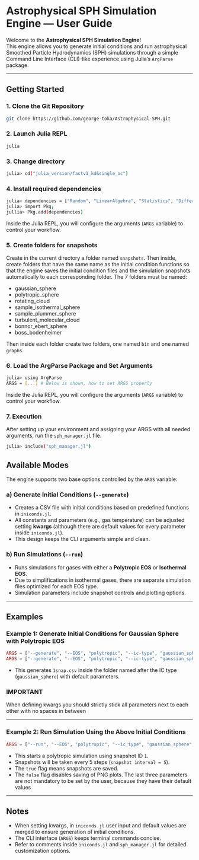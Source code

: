 
# Astrophysical SPH Simulation Engine — User Guide

Welcome to the **Astrophysical SPH Simulation Engine**!  
This engine allows you to generate initial conditions and run astrophysical Smoothed Particle Hydrodynamics (SPH) simulations through a simple Command Line Interface (CLI)-like experience using Julia’s `ArgParse` package.

---

## Getting Started

### 1. Clone the Git Repository

```bash
git clone https://github.com/george-toka/Astrophysical-SPH.git
```

### 2. Launch Julia REPL

```bash
julia
```

### 3. Change directory

```bash
julia> cd("julia_version/fastv1_kd&single_oc")
```

### 4. Install required dependencies

```bash
julia> dependencies = ["Random", "LinearAlgebra", "Statistics", "DifferentialEquations", "Interpolations", "QuadGK", "FFTW", "ArgParse", "GLMakie", "Mmap", "NearestNeighbors", "DataStructures", "CSV", "DataFrames", "DelimitedFiles"]
julia> import Pkg;
jullia> Pkg.add(dependencies)
```

Inside the Julia REPL, you will configure the arguments (`ARGS` variable) to control your workflow.

### 5. Create folders for snapshots
Create in the current directory a folder named `snapshots`. Then inside, create folders that have the same name as the initial condition functions
so that the engine saves the initial condition files and the simulation snapshots automatically to each corresponding folder. The 7 folders must be named:
* gaussian_sphere
* polytropic_sphere
* rotating_cloud
* sample_isothermal_sphere
* sample_plummer_sphere
* turbulent_molecular_cloud
* bonnor_ebert_sphere
* boss_bodenheimer

Then inside each folder create two folders, one named `bin` and one named `graphs`.

### 6. Load the ArgParse Package and Set Arguments

```bash
julia> using ArgParse
ARGS = [...] # Below is shown, how to set ARGS properly
```

Inside the Julia REPL, you will configure the arguments (`ARGS` variable) to control your workflow.

### 7. Execution

After setting up your environment and assigning your ARGS with all needed arguments, run the `sph_manager.jl` file.
```bash
julia> include("sph_manager.jl") 
```

## Available Modes

The engine supports two base options controlled by the `ARGS` variable:

### a) Generate Initial Conditions (`--generate`)

* Creates a CSV file with initial conditions based on predefined functions in `iniconds.jl`.
* All constants and parameters (e.g., gas temperature) can be adjusted setting **kwargs** (although there are default values for every parameter inside `iniconds.jl`).
* This design keeps the CLI arguments simple and clean.

### b) Run Simulations (`--run`)

* Runs simulations for gases with either a **Polytropic EOS** or **Isothermal EOS**.
* Due to simplifications in isothermal gases, there are separate simulation files optimized for each EOS type.
* Simulation parameters include snapshot controls and plotting options.

---

## Examples

### Example 1: Generate Initial Conditions for Gaussian Sphere with Polytropic EOS

```julia
ARGS = ["--generate", "--EOS", "polytropic", "--ic-type", "gaussian_sphere"] # Without custom parameters
ARGS = ["--generate", "--EOS", "polytropic", "--ic-type", "gaussian_sphere", "--kwargs", "N=5000,R=5.38552341e16,axis=[1 0 0],Ω_frac=0.25"] # With custom parameters
```

* This generates `1snap.csv` inside the folder named after the IC type (`gaussian_sphere`) with default parameters.

### IMPORTANT
When defining kwargs you should strictly stick all parameters next to each other with no spaces in between

---

### Example 2: Run Simulation Using the Above Initial Conditions

```julia
ARGS = ["--run", "--EOS", "polytropic", "--ic_type", "gaussian_sphere", "--snapID", "1", "--snapInterval", "5", "--keepSnaps", "true", "--showPlots", "false"]
```

* This starts a polytropic simulation using snapshot ID `1`.
* Snapshots will be taken every 5 steps (`snapshot interval = 5`).
* The `true` flag means snapshots are saved.
* The `false` flag disables saving of PNG plots.
  The last three parameters are not mandatory to be set by the user, because they have their default values

---

## Notes

* When setting kwargs, in `iniconds.jl` user input and default values are merged to ensure generation of initial conditions.
* The CLI interface (`ARGS`) keeps terminal commands concise.
* Refer to comments inside `iniconds.jl` and `sph_manager.jl` for detailed customization options.



